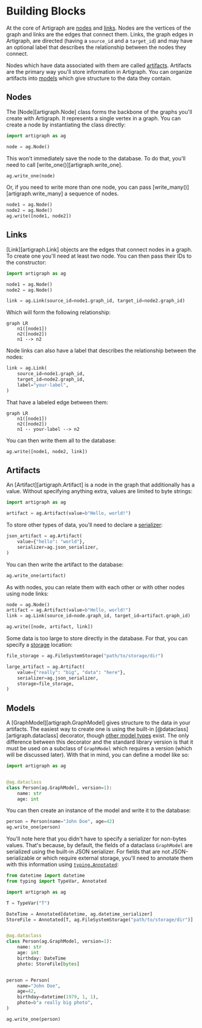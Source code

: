# Building Blocks

At the core of Artigraph are [nodes](#nodes) and [links](#links). Nodes are the vertices
of the graph and links are the edges that connect them. Links, the graph edges in
Artigraph, are directed (having a `source_id` and a `target_id`) and may have an
optional label that describes the relationship between the nodes they connect.

Nodes which have data associated with them are called [artifacts](#artifacts). Artifacts
are the primary way you'll store information in Artigraph. You can organize artifacts
into [models](#models) which give structure to the data they contain.

## Nodes

The [Node][artigraph.Node] class forms the backbone of the graphs you'll create with
Artigraph. It represents a single vertex in a graph. You can create a node by
instantiating the class directly:

```python
import artigraph as ag

node = ag.Node()
```

This won't immediately save the node to the database. To do that, you'll need to call
[write_one()][artigraph.write_one].

```python
ag.write_one(node)
```

Or, if you need to write more than one node, you can pass
[write_many()][artigraph.write_many] a sequence of nodes.

```python
node1 = ag.Node()
node2 = ag.Node()
ag.write([node1, node2])
```

## Links

[Link][artigraph.Link] objects are the edges that connect nodes in a graph. To create
one you'll need at least two node. You can then pass their IDs to the constructor:

```python
import artigraph as ag

node1 = ag.Node()
node2 = ag.Node()

link = ag.Link(source_id=node1.graph_id, target_id=node2.graph_id)
```

Which will form the following relationship:

```mermaid
graph LR
    n1([node1])
    n2([node2])
    n1 --> n2
```

Node links can also have a label that describes the relationship between the nodes:

```python
link = ag.Link(
    source_id=node1.graph_id,
    target_id=node2.graph_id,
    label="your-label",
)
```

That have a labeled edge between them:

```mermaid
graph LR
    n1([node1])
    n2([node2])
    n1 -- your-label --> n2
```

You can then write them all to the database:

```python
ag.write([node1, node2, link])
```

## Artifacts

An [Artifact][artigraph.Artifact] is a node in the graph that additionally has a value.
Without specifying anything extra, values are limited to byte strings:

```python
import artigraph as ag

artifact = ag.Artifact(value=b"Hello, world!")
```

To store other types of data, you'll need to declare a [serializer](./serializers.md):

```python
json_artifact = ag.Artifact(
    value={"hello": "world"},
    serializer=ag.json_serializer,
)
```

You can then write the artifact to the database:

```python
ag.write_one(artifact)
```

As with nodes, you can relate them with each other or with other nodes using node links:

```python
node = ag.Node()
artifact = ag.Artifact(value=b"Hello, world!")
link = ag.Link(source_id=node.graph_id, target_id=artifact.graph_id)

ag.write([node, artifact, link])
```

Some data is too large to store directly in the database. For that, you can specify a
[storage](./storage.md) location:

```python
file_storage = ag.FileSystemStorage("path/to/storage/dir")

large_artifact = ag.Artifact(
    value={"really": "big", "data": "here"},
    serializer=ag.json_serializer,
    storage=file_storage,
)
```

## Models

A [GraphModel][artigraph.GraphModel] gives structure to the data in your artifacts. The
easiest way to create one is using the built-in [@dataclass][artigraph.dataclass]
decorator, though [other model types](./models.md#built-in-models) exist. The only
difference between this decorator and the standard library version is that it must be
used on a subclass of `GraphModel` which requires a version (which will be discussed
later). With that in mind, you can define a model like so:

```python
import artigraph as ag


@ag.dataclass
class Person(ag.GraphModel, version=1):
    name: str
    age: int
```

You can then create an instance of the model and write it to the database:

```python
person = Person(name="John Doe", age=42)
ag.write_one(person)
```

You'll note here that you didn't have to specify a serializer for non-bytes values.
That's because, by default, the fields of a dataclass `GraphModel` are serialized using
the built-in JSON serializer. For fields that are not JSON-serializable or which require
external storage, you'll need to annotate them with this information using
[`typing.Annotated`](https://docs.python.org/3/library/typing.html#typing.Annotated):

```python
from datetime import datetime
from typing import TypeVar, Annotated

import artigraph as ag

T = TypeVar("T")

DateTime = Annotated[datetime, ag.datetime_serializer]
StoreFile = Annotated[T, ag.FileSystemStorage("path/to/storage/dir")]


@ag.dataclass
class Person(ag.GraphModel, version=1):
    name: str
    age: int
    birthday: DateTime
    photo: StoreFile[bytes]


person = Person(
    name="John Doe",
    age=42,
    birthday=datetime(1979, 1, 1),
    photo=b"a really big photo",
)

ag.write_one(person)
```
